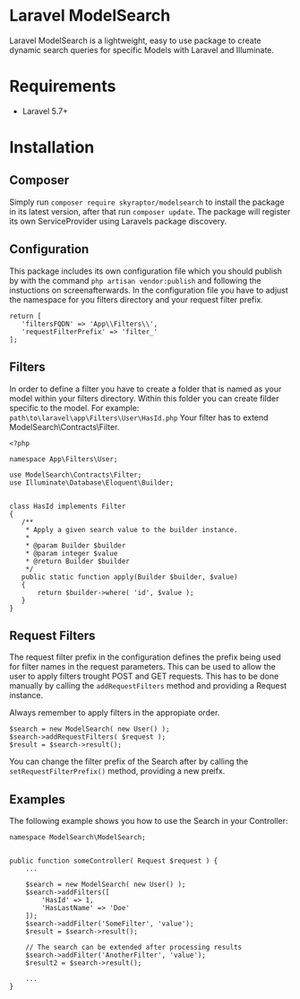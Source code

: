 # Laravel ModelSearch

 Laravel ModelSearch is a lightweight, easy to use package to create dynamic search queries for specific Models with Laravel and Illuminate.

 # Requirements
 - Laravel 5.7+

 # Installation
 ## Composer

 Simply run ```composer require skyraptor/modelsearch``` to install the package in its latest version, after that run ```composer update```. The package will register its own ServiceProvider using Laravels package discovery.

## Configuration

 This package includes its own configuration file which you should publish by with the command ```php artisan vendor:publish``` and following the instuctions on screenafterwards. In the configuration file you have to adjust the namespace for you filters directory and your request filter prefix.

 ```
return [
    'filtersFQDN' => 'App\\Filters\\',
    'requestFilterPrefix' => 'filter_'
];
 ```

## Filters

 In order to define a filter you have to create a folder that is named as your model within your filters directory. Within this folder you can create filder specific to the model.
 For example:   
 ```path\to\laravel\app\Filters\User\HasId.php```
 Your filter has to extend ModelSearch\Contracts\Filter.

 ```
 <?php

namespace App\Filters\User;

use ModelSearch\Contracts\Filter;
use Illuminate\Database\Eloquent\Builder;


class HasId implements Filter
{
    /**
     * Apply a given search value to the builder instance.
     *
     * @param Builder $builder
     * @param integer $value
     * @return Builder $builder
     */
    public static function apply(Builder $builder, $value)
    {
        return $builder->where( 'id', $value );
    }
}
 ```


## Request Filters
 The request filter prefix  in the configuration defines the prefix being used for filter names in the request parameters. This can be used to allow the user to apply filters trought POST and GET requests. This has to be done manually by calling the ```addRequestFilters``` method and providing a Request instance.

 Always remember to apply filters in the appropiate order.
 ```
 $search = new ModelSearch( new User() );
 $search->addRequestFilters( $request );
 $result = $search->result();
 ```

You can change the filter prefix of the Search after by calling the ```setRequestFilterPrefix()``` method, providing a new preifx.

## Examples

The following example shows you how to use the Search in your Controller:

```
namespace ModelSearch\ModelSearch;


public function someController( Request $request ) {
    ...

    $search = new ModelSearch( new User() );
    $search->addFilters([
        'HasId' => 1,
        'HasLastName' => 'Doe'
    ]);
    $search->addFilter('SomeFilter', 'value');
    $result = $search->result();

    // The search can be extended after processing results
    $search->addFilter('AnotherFilter', 'value');
    $result2 = $search->result();

    ...
}
```